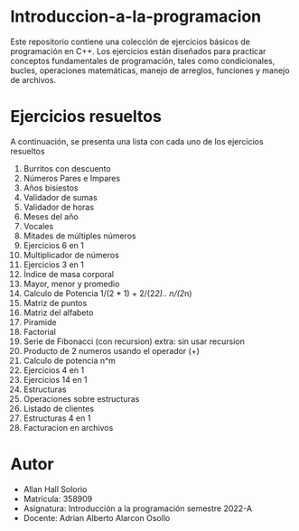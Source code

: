 # Introduccion-a-la-programacion
Este repositorio contiene una colección de ejercicios básicos de programación en C++. Los ejercicios están diseñados para practicar conceptos fundamentales de programación, tales como condicionales, bucles, operaciones matemáticas, manejo de arreglos, funciones y manejo de archivos. 

# Ejercicios resueltos
A continuación, se presenta una lista con cada uno de los ejercicios resueltos 

1. Burritos con descuento
2. Números Pares e Impares
3. Años bisiestos
4. Validador de sumas
5. Validador de horas
6. Meses del año
7. Vocales
8. Mitades de múltiples números
9. Ejercicios 6 en 1
10. Multiplicador de números
11. Ejercicios 3 en 1
12. Índice de masa corporal
13. Mayor, menor y promedio
14. Calculo de Potencia 1/(2 * 1) + 2/(2*2).. n/(2*n)
15. Matriz de puntos
16. Matriz del alfabeto
17. Piramide
18. Factorial
19. Serie de Fibonacci (con recursion) extra: sin usar recursion
20. Producto de 2 numeros usando el operador (+)
21.  Calculo de potencia n^m
22.  Ejercicios 4 en 1
23.  Ejercicios 14 en 1
24.  Estructuras
25.  Operaciones sobre estructuras
26.  Listado de clientes
27.  Estructuras 4 en 1
28.  Facturacion en archivos

# Autor
* Allan Hall Solorio
* Matrícula: 358909
* Asignatura: Introducción a la programación semestre 2022-A
* Docente: Adrian Alberto Alarcon Osollo
